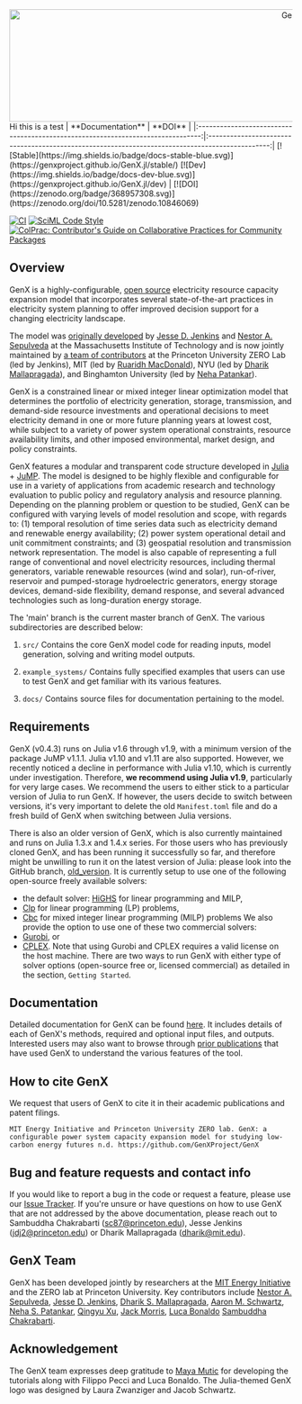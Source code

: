 <div align="center"> <img src="docs/src/assets/logo_readme.svg"  height ="200"width="1000" alt="GenX.jl"></img></div>
Hi this is a test
|  **Documentation** | **DOI** |
|:-------------------------------------------------------------------------------:|:-----------------------------------------------------------------------------------------------:|
[![Stable](https://img.shields.io/badge/docs-stable-blue.svg)](https://genxproject.github.io/GenX.jl/stable/) [![Dev](https://img.shields.io/badge/docs-dev-blue.svg)](https://genxproject.github.io/GenX.jl/dev) | [![DOI](https://zenodo.org/badge/368957308.svg)](https://zenodo.org/doi/10.5281/zenodo.10846069) 

[![CI](https://github.com/GenXProject/GenX/actions/workflows/ci.yml/badge.svg)](https://github.com/GenXProject/GenX/actions/workflows/ci.yml) [![SciML Code Style](https://img.shields.io/static/v1?label=code%20style&message=SciML&color=9558b2&labelColor=389826)](https://github.com/SciML/SciMLStyle) [![ColPrac: Contributor's Guide on Collaborative Practices for Community Packages](https://img.shields.io/badge/ColPrac-Contributor's%20Guide-blueviolet)](https://github.com/SciML/ColPrac)

## Overview
GenX is a highly-configurable, [open source](https://github.com/GenXProject/GenX/blob/main/LICENSE) electricity resource capacity expansion model 
that incorporates several state-of-the-art practices in electricity system planning to offer improved decision support for a changing electricity landscape. 

The model was [originally developed](https://energy.mit.edu/publication/enhanced-decision-support-changing-electricity-landscape/) by 
[Jesse D. Jenkins](https://mae.princeton.edu/people/faculty/jenkins) and 
[Nestor A. Sepulveda](https://energy.mit.edu/profile/nestor-sepulveda/) at the Massachusetts Institute of Technology and is now jointly maintained by 
[a team of contributors](https://github.com/GenXProject/GenX#genx-team) at the Princeton University ZERO Lab (led by Jenkins), MIT (led by [Ruaridh MacDonald](https://energy.mit.edu/profile/ruaridh-macdonald/)), NYU (led by [Dharik Mallapragada](https://engineering.nyu.edu/faculty/dharik-mallapragada)), and Binghamton University (led by [Neha Patankar](https://www.binghamton.edu/ssie/people/profile.html?id=npatankar)).

GenX is a constrained linear or mixed integer linear optimization model that determines the portfolio of electricity generation, 
storage, transmission, and demand-side resource investments and operational decisions to meet electricity demand in one or more future planning years at lowest cost,
while subject to a variety of power system operational constraints, resource availability limits, and other imposed environmental, market design, and policy constraints.

GenX features a modular and transparent code structure developed in [Julia](http://julialang.org/) + [JuMP](http://jump.dev/).
The model is designed to be highly flexible and configurable for use in a variety of applications from academic research and technology evaluation to public policy and regulatory analysis and resource planning.
Depending on the planning problem or question to be studied,
GenX can be configured with varying levels of model resolution and scope, with regards to:
(1) temporal resolution of time series data such as electricity demand and renewable energy availability;
(2) power system operational detail and unit commitment constraints;
and (3) geospatial resolution and transmission network representation.
The model is also capable of representing a full range of conventional and novel electricity resources,
including thermal generators, variable renewable resources (wind and solar), run-of-river, reservoir and pumped-storage hydroelectric generators,
energy storage devices, demand-side flexibility, demand response, and several advanced technologies such as long-duration energy storage.

The 'main' branch is the current master branch of GenX. The various subdirectories are described below:

1. `src/` Contains the core GenX model code for reading inputs, model generation, solving and writing model outputs.

2. `example_systems/` Contains fully specified examples that users can use to test GenX and get familiar with its various features. 

3. `docs/` Contains source files for documentation pertaining to the model.

## Requirements

GenX (v0.4.3) runs on Julia v1.6 through v1.9, with a minimum version of the package JuMP v1.1.1. Julia v1.10 and v1.11 are also supported. However, we recently noticed a decline in performance with Julia v1.10, which is currently under investigation. Therefore, **we recommend using Julia v1.9**, particularly for very large cases.
We recommend the users to either stick to a particular version of Julia to run GenX. If however, the users decide to switch between versions, it's very important to delete the old `Manifest.toml` file and do a fresh build of GenX when switching between Julia versions.

There is also an older version of GenX, which is also currently maintained and runs on Julia 1.3.x and 1.4.x series.
For those users who has previously cloned GenX, and has been running it successfully so far,
and therefore might be unwilling to run it on the latest version of Julia:
please look into the GitHub branch, [old_version](https://github.com/GenXProject/GenX/tree/old_version).
It is currently setup to use one of the following open-source freely available solvers:
- the default solver: [HiGHS](https://github.com/jump-dev/HiGHS.jl) for linear programming and MILP,
- [Clp](https://github.com/jump-dev/Clp.jl) for linear programming (LP) problems,
- [Cbc](https://github.com/jump-dev/Cbc.jl) for mixed integer linear programming (MILP) problems
We also provide the option to use one of these two commercial solvers: 
- [Gurobi](https://www.gurobi.com), or 
- [CPLEX](https://www.ibm.com/docs/en/icos/22.1.1?topic=documentation-orientation-guide).
Note that using Gurobi and CPLEX requires a valid license on the host machine.
There are two ways to run GenX with either type of solver options (open-source free or, licensed commercial) as detailed in the section, `Getting Started`.


## Documentation

Detailed documentation for GenX can be found [here](https://genxproject.github.io/GenX.jl/dev).
It includes details of each of GenX's methods, required and optional input files, and outputs.
Interested users may also want to browse through [prior publications](https://energy.mit.edu/genx/#publications) that have used GenX to understand the various features of the tool.


## How to cite GenX

We request that users of GenX to cite it in their academic publications and patent filings.

```
MIT Energy Initiative and Princeton University ZERO lab. GenX: a configurable power system capacity expansion model for studying low-carbon energy futures n.d. https://github.com/GenXProject/GenX
```

## Bug and feature requests and contact info
If you would like to report a bug in the code or request a feature, please use our [Issue Tracker](https://github.com/GenXProject/GenX/issues).
If you're unsure or have questions on how to use GenX that are not addressed by the above documentation, please reach out to Sambuddha Chakrabarti (sc87@princeton.edu), Jesse Jenkins (jdj2@princeton.edu) or Dharik Mallapragada (dharik@mit.edu).

## GenX Team
GenX has been developed jointly by researchers at the [MIT Energy Initiative](https://energy.mit.edu/) and the ZERO lab at Princeton University.
Key contributors include [Nestor A. Sepulveda](https://energy.mit.edu/profile/nestor-sepulveda/),
[Jesse D. Jenkins](https://mae.princeton.edu/people/faculty/jenkins),
[Dharik S. Mallapragada](https://energy.mit.edu/profile/dharik-mallapragada/),
[Aaron M. Schwartz](https://idss.mit.edu/staff/aaron-schwartz/),
[Neha S. Patankar](https://www.linkedin.com/in/nehapatankar),
[Qingyu Xu](https://www.linkedin.com/in/qingyu-xu-61b3567b),
[Jack Morris](https://www.linkedin.com/in/jack-morris-024b37121),
[Luca Bonaldo](https://www.linkedin.com/in/luca-bonaldo-56391719b/)
[Sambuddha Chakrabarti](https://www.linkedin.com/in/sambuddha-chakrabarti-ph-d-84157318).

## Acknowledgement
The GenX team expresses deep gratitude to [Maya Mutic](https://github.com/mmutic) for developing the tutorials along with Filippo Pecci and Luca Bonaldo. 
The Julia-themed GenX logo was designed by Laura Zwanziger and Jacob Schwartz.
